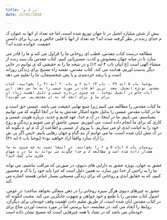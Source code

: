 ```yaml
---
title: 'در ک م'
date: 22/01/2018

---
```


بیش از شش میلیارد انجیل در  تا  جهان توزیع شده است، اما چه تعداد از انها به عنوان ک م خدای زنده در نظر گرفته شده اند؟ چه تعداد از انها با قلبی خالص و بی ریا برای دانسن حقیقت، خوانده شده اند؟

مطالعه درست کتاب مقدس، قطب  ای روحانی ما را قراول می کند و ما را قادر می سازد تا در میانه جهان مغشوش و کذب، مسیریابی کنیم. کتاب مقدس یک سند زنده از منشاء الهی است (ع انیان باب ۴ ایه ۱۲) و در نتیجه ما را به حقیقتی که  ی توانیم در جایی دیگر بدست اوریم، هدایت می کند. کتاب مقدس، نقشه راه مسیح برای زندگی روزانه است و با رشد خردمندی و پا یش شخصیتمان، ما را تعلیم می دهد.

`یوحنا باب ۵ ایه ۳۹ ، باب ١۴ ایه ۶ و باب ۲۰ ایه ۳١ را بخوانید. کتاب مقدس، بویژه انجیل، معت  ترین اط عات در مورد عیسی را به ما می دهد. این ایات خاص در انجیل یوحنا ، چه چیزی درباره عیسی و دلیل اهمیت زیاد ان برای ما و برای انچه که به ان معتقدیم، می گویند؟`

ما کتاب مقدس را مطالعه می کنیم زیرا منبع نهایی حقیقت می باشد. عیسی حق است و ما در کتاب مقدس عیسی را بدلیل نحوه اشکار شدنش به ما در انجا انگونه که می توانیم بشناسیم، می یابیم. ما در اینجا، در ک م خدا، عهد قدیم و جدید، درباره هویت عیسی و کاری که برای ما انجام داده است، می اموزیم. سپس عاشق او می شویم و زندگی و روح خود را به امانت ابدی او می سپاریم. با پیروی از عیسی و اطاعت از ک م او، ه نگونه که در ک مش  ایان شده است، ما می توانیم از بند گناه و جهان رهایی یابیم. «پس اگر پر، ش  را ازاد سازد واقعاً ازاد خواهید بود» (یوحنا باب ۸ ایه ۳۶).

`رومیان باب ۸ ایات ۵ و ۶ را بخوانید. در اینجا نسبت به چه چیزی به ما هشدار داده شده است و مطالعه ک م خدا چگونه می تواند به ما در ت شهای فکری مان کمک کند؟`

عشق به جهان، بویژه عشق به دارایی های دنیوی، در صورتی که مراقب نباشیم، می تواند ما را به راحتی از خدا دور سازد. به همین دلیل است که چرا باید خود را با ک م محصور کنیم، که به حقایق ابدی و روحانی که برای زندگی مسیحی بسیار حیاتی هستند اشاره می کند.

عشق به چیزهای دنیوی هرگز سیره روحانی را در ذهن متعالی نخواهد ساخت؛ در عوض، اصول کتاب مقدس را با طمع و خود خواهی و شهوت جایگزین می کند. محبت انگونه که در کتاب مقدس  ایان شده است، از طریق تعلیم دادن اهمیت وقف خودمان برای دیگران، روابط را ایجاد می کند. در مقایسه، دنیا پرستی  اماً در مورد بدست اوردن متاع برای خودمان می باشد که در تضاد با همه چیزهایی است که مسیح نشان داده است.